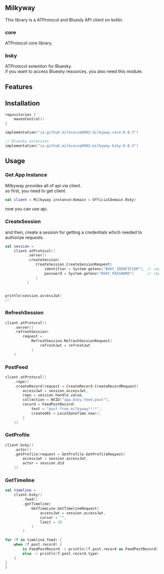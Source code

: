 ## Milkyway

This library is a ATProtocol and Bluesly API client on kotlin.  



### core
ATProtocol core library.  


### bsky
ATProtocol extention for Bluesky.  
if you want to access Bluesky resources, you also need this module.


## Features


## Installation  

```kts
repositories {
    mavenCentral()
}
```


```kts
implementation("io.github.milkcocoa0902:milkyway-core:0.0.3")

// Bluesky extension
implementation("io.github.milkcocoa0902:milkyway-bsky:0.0.3")
```



## Usage

### Get App Instance
Milkyway provides all of api via client.  
so first, you need to get client.

```kotlin
val client = Milkyway.instance(domain = OfficialDomain.Bsky)
```

now you can use api.

### CreateSession
and then, create a session for getting a credentials which needed to authorize requests.  


```kotlin
val session =
    client.atProtocol()
          .server()
          .createSession(
              CreateSession.CreateSessionRequest(
                  identifier = System.getenv("BSKY_IDENTIFIER"), // replace your own identifier. example - bsky.milkcocoa.info
                  password = System.getenv("BSKY_PASSWORD")      // replace your own password
              )
          )


println(session.accessJwt)
// 
```

### RefreshSession

```kotlin
client.atProtocol()
    .server()
    .refreshSession(
        request =
            RefreshSession.RefreshSessionRequest(
                refreshJwt = refreshJwt
            )
    )
```


### PostFeed

```kotlin
client.atProtocol()
    .repo()
    .createRecord(request = CreateRecord.CreateRecordRequest(
        accessJwt = session.accessJwt,
        repo = session.handle.value,
        collection = NSID("app.bsky.feed.post"),
        record = FeedPostRecord(
            text = "post from milkyway!!!!",
            createdAt = LocalDateTime.now(),
        )
    ))
```

### GetProfile
```kotlin
client.bsky()
    .actor()
    .getProfile(request = GetProfile.GetProfileRequest(
        accessJwt = session.accessJwt,
        actor = session.did
    ))
```

### GetTimeline

```kotlin
val timeline =
    client.bsky()
        .feed()
        .getTimeline(
            GetTimeLine.GetTimelineRequest(
                accessJwt = session.accessJwt,
                cursor = "",
                limit = 10
            )
        )

for (f in timeline.feed) {
    when (f.post.record) {
        is FeedPostRecord -> println((f.post.record as FeedPostRecord).text)
        else -> println(f.post.record.type)
    }
}
}
```
